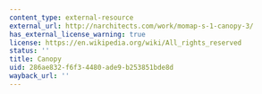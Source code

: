 ```yaml
---
content_type: external-resource
external_url: http://narchitects.com/work/momap-s-1-canopy-3/
has_external_license_warning: true
license: https://en.wikipedia.org/wiki/All_rights_reserved
status: ''
title: Canopy
uid: 286ae832-f6f3-4480-ade9-b253851bde8d
wayback_url: ''
---
```

